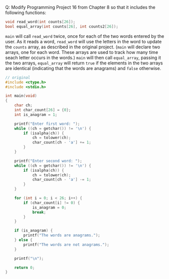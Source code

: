 Q: Modify Programming Project 16 from Chapter 8 so that it includes the
following functions:

```c
void read_word(int counts[26]);
bool equal_array(int counts[26], int counts2[26]);
```

`main` will call `read_word` twice, once for each of the two words entered by
the user. As it reads a word, `read_word` will use the letters in the word to
update the `counts` array, as described in the original project. (`main` will
declare two arrays, one for each word. These arrays are used to track
how many time seach letter occurs in the words.) `main` will then call
`equal_array`, passing it the two arrays, `equal_array` will return `true` if
the elements in the two arrays are identical (indicating that the words are
anagrams) and `false` otherwise.

```c
// original
#include <ctype.h>
#include <stdio.h>

int main(void)
{
	char ch;
	int char_count[26] = {0};
	int is_anagram = 1;

	printf("Enter first word: ");
	while ((ch = getchar()) != '\n') {
		if (isalpha(ch)) {
			ch = tolower(ch);
			char_count[ch - 'a'] += 1;
		}
	}

	printf("Enter second word: ");
	while ((ch = getchar()) != '\n') {
		if (isalpha(ch)) {
			ch = tolower(ch);
			char_count[ch - 'a'] -= 1;
		}
	}

	for (int i = 0; i < 26; i++) {
		if (char_count[i] != 0) {
			is_anagram = 0;
			break;
		}
	}

	if (is_anagram) {
		printf("The words are anagrams.");
	} else {
		printf("The words are not anagrams.");
	}

	printf("\n");

	return 0;
}
```
